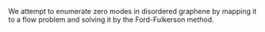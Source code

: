 We attempt to enumerate zero modes in disordered graphene
by mapping it to a flow problem and solving it by the
Ford-Fulkerson method.
